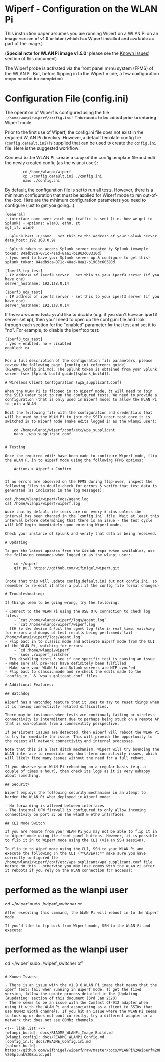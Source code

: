 # Wiperf - Configuration on the WLAN Pi

This instruction paper assumes you are running Wiperf on a WLAN Pi on an image verison of v1.9 or later (which has Wiperf installed and available as part of the image.)

(**Special note for WLAN Pi image v1.9.0:** please see the [Known Issues](#known-issues)) section of this document)

The Wiperf probe is activated via the front panel menu system (FPMS) of the WLAN Pi. But, before flipping in to the Wiperf mode, a few configuration steps need to be completed:

# Configuration File (config.ini)

The operation of Wiperf is configured using the file `'/home/wanpi/wiperf/config.ini'` This needs to be edited prior to entering Wiperf mode.

Prior to the first use of Wiperf, the config.ini file does not exist in the required WLAN Pi directory. However, a default template config file (`config.default.ini`) is supplied that can be used to create the `config.ini` file. Here is the suggested workflow:

Connect to the WLAN Pi, create a copy of the config template file and edit the newly created config (as the wlanpi user):

```
        cd /home/wlanpi/wiperf
        cp ./config.default.ini ./config.ini
        nano ./config.ini
```

By default, the configuration file is set to run all tests. However, there is a minimum configuration that must be applied for Wiperf mode to run out-of-the-box. Here are the minimum configuration parameters you need to configure (just to get you going...):

```
[General]
; interface name over which mgt traffic is sent (i.e. how we get to Splunk) - options: wlan0, eth0, zt
mgt_if: wlan0

; Splunk host IP/name - set this to the address of your Splunk server
data_host: 192.168.0.99

; Splunk token to access Splunk server created by Splunk (example token: 84adb9ca-071c-48ad-8aa1-b1903c60310d)
; (you need to have your Splunk server up & configure to get this)
splunk_token: 84adb9ca-071c-48ad-8aa1-b1903c60310d

[Iperf3_tcp_test]
; IP address of iperf3 server - set this to your iperf3 server (if you have one)
server_hostname: 192.168.0.14

[Iperf3_udp_test]
; IP address of iperf3 server - set this to your iperf3 server (if you have one)
server_hostname: 192.168.0.14
```

If there are some tests you'd like to disable (e.g. if you don't have an iperf3 server set up), then you'll need to open up the config.ini file and look through each section for the "enabled" parameter for that test and set it to "no". For example, to disable the iperf tcp test: 

```
[Iperf3_tcp_test]
; yes = enabled, no = disabled
enabled: no
``

For a full description of the configuration file parameters, please review the following page: [config.ini reference guide](README_Config.ini.md). The Splunk token is obtained from your Splunk server (see [Splunk build guide][splunk_build]). 

# Wireless Client Configuration (wpa_supplicant.conf)

When the WLAN Pi is flipped in to Wiperf mode, it will need to join the SSID under test to run the configured tests. We need to provide a configuration (that is only used in Wiperf mode) to allow the WLAN Pi to join a WLAN.

Edit the following file with the configuration and credentials that will be used by the WLAN Pi to join the SSID under test once it is switched in to Wiperf mode (make edits logged in as the wlanpi user):

```
        cd /home/wlanpi/wiperf/conf/etc/wpa_supplicant
        nano ./wpa_supplicant.conf
```

# Testing

Once the required edits have been made to configure Wiperf mode, flip the WLAN Pi in to Wiperf mode using the following FPMS options:

```
        Actions > Wiperf > Confirm
```

If no errors are observed on the FPMS during flip-over, inspect the following files to double-check for errors & verify that test data is generated (as indicated in the log messages):
```    
    cat /home/wlanpi/wiperf/logs/agent.log
    cat /home/wlanpi/wiperf/wiperf.log 
```
Note that by default the tests are run every 5 mins unless the interval has been changed in the `config.ini` file. Wait at least this interval before determining that there is an issue - the test cycle will NOT begin immediately upon entering Wiperf mode.

Check your instance of Splunk and verify that data is being received.

# Updating

To get the latest updates from the GitHub repo (when available), use the following commands when logged in as the wlanpi user:

```
        cd ~/wiperf
        git pull https://github.com/wifinigel/wiperf.git
```

(note that this will update config.default.ini but not config.ini, so remember to re-edit it after a pull if the config file format changes)

# Troubleshooting:

If things seem to be going wrong, try the following:

- Connect to the WLAN Pi using the USB OTG connection to check log files: 
    - `cat /home/wlanpi/wiperf/logs/agent.log`
    - `cat /home/wlanpi/wiperf/wiperf.log`
- SSH to the device & tail the agent log file in real-time, watching for errors and dumps of test results being performed:`tail -f /home/wlanpi/wiperf/logs/agent.log`
- Flip back in to classic mode and activate Wiperf mode from the CLI of the WLAN Pi, watching for errors:
    - `cd /home/wlanpi/wiperf`
    - `sudo ./wiperf_switcher`
- Try disabling tests & see if one specific test is causing an issue
- Make sure all pre-reqs have definitely been fulfilled
- Make sure your WLAN Pi and Splunk servers are NTP sync'ed
- Flip back to classic mode and re-check the edits made to the `config.ini` & `wpa_supplicant.conf` files

# Additional Features:

## Watchdog

Wiperf has a watchdog feature that it uses to try to reset things when it is having connectivity related difficulties.

There may be instances when tests are continualy failing or wireless connectivity is intermiitent due to perhaps being stuck on a remote AP that is sub-optimal from a connecvitity perspective.

If persistent issues are detected, then Wiperf will reboot the WLAN Pi to try to remediate the issue. This will provide the opportunity to the resest all network connectivity and internal processes.

Note that this is a last ditch mechanism. Wiperf will try bouncing the WLAN interface to remediate any short-term connectivity issues, which will likely fixe many issues without the need for a full reboot.

If you observe your WLAN Pi rebooting on a regular basis (e.g. a couple of times a hour), then check its logs as it is very unhappy about something.

## Security

Wiperf employs the following security mechanisms in an atempt to harden the WLAN Pi when deployed in Wiperf mode:

- No forwarding is allowed between interfaces
- The internal UFW firewall is configured to only allow incoming connectivity on port 22 on the wlan0 & eth0 interfaces

## CLI Mode Switch

If you are remote from your WLAN Pi you may not be able to flip it in to Wiperf mode using the front panel buttons. However, it is possible to flip it in to Wiperf mode using the CLI (via an SSH session).

To flip in to Wipef mode using the CLI, SSH to your WLAN Pi and execute the following on the CLI (**CAVEAT:** make sure you have correctly configured the /home/wlanpi/wiperf/conf/etc/wpa_suplicant/wpa_supplicant.conf file before do this...otherwise you may lose comms with the WLAN Pi after it reboots if you rely on the WLAN connection for access):

```
 # performed as the wlanpi user
 cd ~/wiperf
 sudo ./wiperf_switcher on
 ```
 After executing this command, the WLAN Pi will reboot in to the Wiperf mode.
 
If you'd like to fip back from Wiperf mode, SSH to the WLAN Pi and execute:

```
 # performed as the wlanpi user
 cd ~/wiperf
 sudo ./wiperf_switcher off
 ```

# Known Issues:

- There is an issue with the v1.9.0 WLAN Pi image that means that the iperf tests fail when running in Wiperf mode. To get the fixed version, follow the update process detailed in the [Updating](#updating) section of this document (3rd Jan 2020)
- There seems to be an issue with the Comfast CF-912 adapter when using it with the WLAN Pi and associating as a client to SSIDs that use 80MHz width channels. If you hit an issue where the WLAN Pi seems to lock up or does not boot correctly, try a different adapter or a network that does not use 80Mhz channels.

<!-- link list -->
[wlanpi_build]: docs/README_WLANPi_Image_Build.md
[wlanpi_config]: docs/README_WLANPi_Config.md
[config_ini]: docs/README_Config.ini.md
[splunk_build]: https://github.com/wifinigel/wiperf/raw/master/docs/WLANPi%20Wiperf%20Probe%20-%20Splunk%20Build.pdf